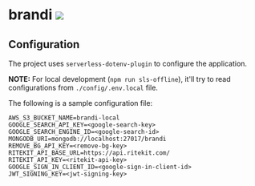 # brandi ![](https://github.com/ashraymehta/brandi/workflows/CI/badge.svg)

## Configuration

The project uses `serverless-dotenv-plugin` to configure the application.

**NOTE:** For local development (`npm run sls-offline`), it'll try to read configurations from `./config/.env.local` file.

The following is a sample configuration file:

```env
AWS_S3_BUCKET_NAME=brandi-local
GOOGLE_SEARCH_API_KEY=<google-search-key>
GOOGLE_SEARCH_ENGINE_ID=<google-search-id>
MONGODB_URI=mongodb://localhost:27017/brandi
REMOVE_BG_API_KEY=<remove-bg-key>
RITEKIT_API_BASE_URL=https://api.ritekit.com/
RITEKIT_API_KEY=<ritekit-api-key>
GOOGLE_SIGN_IN_CLIENT_ID=<google-sign-in-client-id>
JWT_SIGNING_KEY=<jwt-signing-key>
```